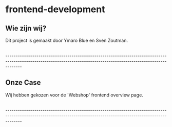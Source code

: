 # frontend-development

## Wie zijn wij?

Dit project is gemaakt door Ymaro Blue en Sven Zoutman.

</br>
--------------------------------------------------------------------------------------------------------------------------------------------------------------------

## Onze Case

Wij hebben gekozen voor de 'Webshop' frontend overview page.

</br>
--------------------------------------------------------------------------------------------------------------------------------------------------------------------

